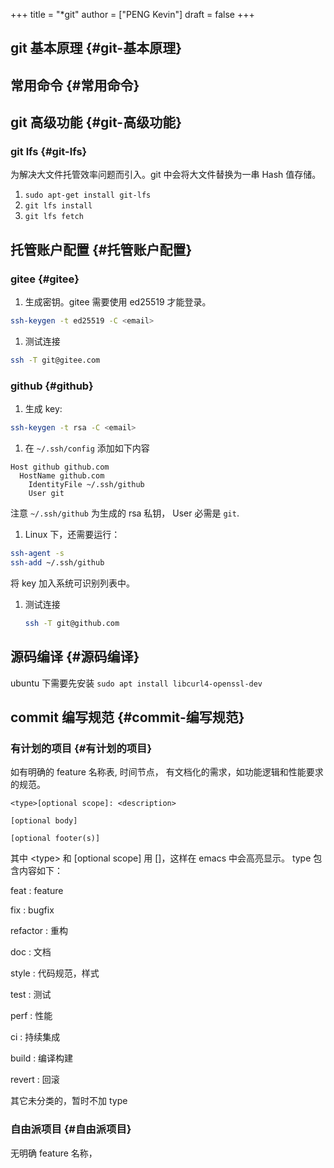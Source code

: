 +++
title = "*git"
author = ["PENG Kevin"]
draft = false
+++

## git 基本原理 {#git-基本原理}


## 常用命令 {#常用命令}


## git 高级功能 {#git-高级功能}


### git lfs {#git-lfs}

为解决大文件托管效率问题而引入。git 中会将大文件替换为一串 Hash 值存储。

1.  `sudo apt-get install git-lfs`
2.  `git lfs install`
3.  `git lfs fetch`


## 托管账户配置 {#托管账户配置}


### gitee {#gitee}

1.  生成密钥。gitee 需要使用 ed25519 才能登录。

<!--listend-->

```bash
ssh-keygen -t ed25519 -C <email>
```

1.  测试连接

<!--listend-->

```bash
ssh -T git@gitee.com
```


### github {#github}

1.  生成 key:

<!--listend-->

```bash
ssh-keygen -t rsa -C <email>
```

1.  在 `~/.ssh/config` 添加如下内容

<!--listend-->

```text
Host github github.com
  HostName github.com
    IdentityFile ~/.ssh/github
    User git
```

注意 `~/.ssh/github` 为生成的 rsa 私钥，
User 必需是 `git`.

1.  Linux 下，还需要运行：

<!--listend-->

```bash
ssh-agent -s
ssh-add ~/.ssh/github
```

将 key 加入系统可识别列表中。

1.  测试连接
    ```bash
    ssh -T git@github.com
    ```


## 源码编译 {#源码编译}

ubuntu 下需要先安装
`sudo apt install libcurl4-openssl-dev`


## commit 编写规范 {#commit-编写规范}


### 有计划的项目 {#有计划的项目}

如有明确的 feature 名称表, 时间节点，
有文档化的需求，如功能逻辑和性能要求的规范。

```text
<type>[optional scope]: <description>

[optional body]

[optional footer(s)]
```

其中 &lt;type&gt; 和 [optional scope] 用 []，这样在 emacs 中会高亮显示。
type 包含内容如下：

feat
: feature

fix
: bugfix

refactor
: 重构

doc
: 文档

style
: 代码规范，样式

test
: 测试

perf
: 性能

ci
: 持续集成

build
: 编译构建

revert
: 回滚

其它未分类的，暂时不加 type


### 自由派项目 {#自由派项目}

无明确 feature 名称，
